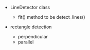 - LineDetector class
  - fit() method to be detect_lines()

- rectangle detection
  - perpendicular
  - parallel
